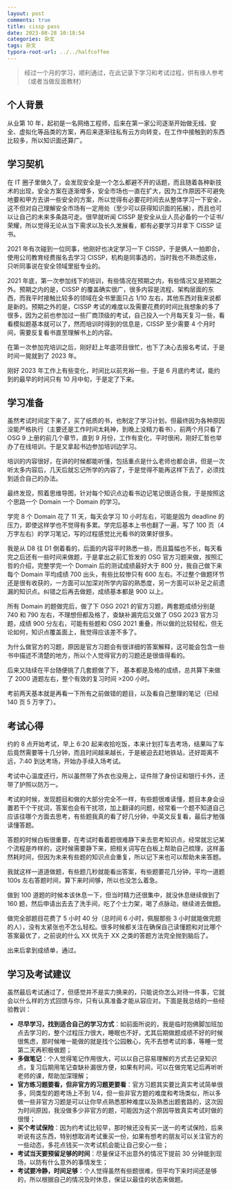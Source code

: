 ```yaml
---
layout: post
comments: true
title: cissp pass
date: 2023-08-28 10:18:54
categories: 杂文
tags: 杂文
typora-root-url: ../../halfcoffee
---
```




> 经过一个月的学习，顺利通过，在此记录下学习和考试过程，供有缘人参考（或者当做反面教材）

## 个人背景

从业第 10 年，起初是一名网络工程师，后来在第一家公司逐渐开始做无线、安全、虚拟化等品类的方案，再后来逐渐往私有云方向转变，在工作中接触到的东西比较多，所以知识面还算广。

## 学习契机

在 IT 圈子里做久了，会发现安全是一个怎么都避不开的话题，而且随着各种新技术的出现，安全方案在逐渐增多，安全市场也一直在扩大，因为工作原因不可避免地要和甲方去讲一些安全的方案，所以觉得有必要花时间去从整体学习一下安全，这不但对自己理解安全市场有一定用处（至少可以获得知识面的拓展），而且也可以让自己的未来多条路可走。很早就听闻 CISSP 是安全从业人员必备的一个证书/荣耀，所以觉得无论从当下需求以及长久发展看，都有必要学习并拿下 CISSP 证书。

2021 年有次碰到一位同事，他刚好也决定学习一下 CISSP，于是俩人一拍即合，使用公司教育经费报名去学习 CISSP，机构是同事选的，当时我也不熟悉这些，只听同事说在安全领域里挺专业的。

2021 年底，第一次参加线下的培训，有些情况在预期之内，有些情况又是预期之外。预期之内的是，CISSP 的覆盖确实很广，很多内容是流程、架构层面的东西，而我平时接触比较多的领域在全书里面只占 1/10 左右，其他东西对我来说都是新的。预期之外的是，CISSP 考试的难度以及需要花费的时间比我想象的多了很多，因为之前也参加过一些厂商顶级的考试，自己投入一个月每天复习一些，看看模拟题基本就可以了，然而培训时得到的信息是，CISSP 至少需要 4 个月时间，需要反复看书直至理解书上的内容。

在第一次参加完培训之后，刚好赶上年底项目很忙，也下了决心去报名考试，于是时间一晃就到了 2023 年。

刚好 2023 年工作上有些变化，时间比以前充裕一些，于是 6 月底约考试，能约到的最早的时间只有 10 月中旬，于是定了下来。

## 学习准备

虽然考试时间定下来了，买了纸质的书，也制定了学习计划，但最终因为各种原因没能严格执行（主要还是工作时间太耗神，到晚上没精力看书），前两个月只看了 OSG 9 上册的前几个章节，直到 9 月份，工作有变化，平时很闲，刚好汇哲也举办了在线培训，于是又拿起书边参加培训边学习。

培训的内容很好，在讲的时候都能听懂，包括重点是什么老师也都会讲，但是一次听太多内容后，几天后就忘记所学的内容了，于是觉得不能再这样下去了，必须找到适合自己的办法。

最终发现，照着思维导图，针对每个知识点边看书边记笔记很适合我，于是按照这个思路一个 Domain 一个 Domain 的学习。

学完 8 个 Domain 花了 11 天，每天会学习 10 小时左右，可能是因为 deadline 的压力，即使这样学也不觉得有多累。学完后基本上书也翻了一遍，写了 100 页（4 万字左右）的学习笔记，写的过程感觉比光看书的效果好很多。

我是从 D8 往 D1 倒着看的，后面的内容平时熟悉一些，而且篇幅也不长，每天看完之后还有一些时间来做题，于是拿出之前汇哲发的 OSG 官方习题来做，按照汇哲的介绍，完整学完一个 Domain 后的测试成绩最好大于 800 分，我自己做下来每个 Domain 平均成绩 700 出头，有些比较惨只有 600 左右。不过整个做题环节还是很有收获的，一方面可以加深对所学内容的熟悉度，另一方面可以补足之前遗漏的知识点。纠错之后再去做题，成绩基本都是 900 以上。

所有 Domain 的题做完后，做了下 OSG 2021 的官方习题，两套题成绩分别是 740 和 790 左右，不理想但都及格了，查缺补漏完后又做了 OSG 2023 官方习题，成绩 900 分左右，可能有些题和 OSG 2021 重叠，所以做的比较轻松，但无论如何，知识点覆盖面上，我觉得应该差不多了。

为什么做官方的习题，原因是官方习题会有很详细的答案解释，这可能会包含一些书中描述不清楚的地方，所以个人觉得官方的习题还是很值得看的。

后来又陆续在平台随便挑了几套题做了下， 基本都是及格的成绩，总共算下来做了 2000 道题左右，整个有效的复习时间 >200 小时。

考前两天基本就是再看一下所有之前做错的题目，以及看自己整理的笔记（已经 140 页 5 万字了）。

## 考试心得

约的 8 点开始考试，早上 6:20 起来收拾吃饭，本来计划打车去考场，结果叫了车后竟然需要等十几分钟，而且时间越来越长，于是被迫去赶地铁站，还好距离不远，7:40 到达考场，开始办手续入场考试。

考试中心温度还行，所以虽然带了外衣也没用上，证件除了身份证和银行卡外，还带了护照以防万一。

考试的时候，发现题目和做的大部分完全不一样，有些题很难读懂，题目本身会设置若干个干扰词，答案也会有干扰项，加上翻译的问题，经常看一个题不知道自己应该往哪个方面去思考，有些题我真的看了好几分钟，中英文反复看，最后才勉强读懂答题。

答题的时候白板很重要，在考试时看着题很难静下来去思考知识点，经常就忘记某个流程是咋样的，这时候需要静下来，把相关词写在白板上帮助自己梳理，这样虽然耗时间，但因为未来有些题的知识点会重复，所以记下来也可以帮助未来答题。

我就这样一道道做题，有些题几秒就能看出答案，有些题要花几分钟，平均一道题 100s 左右答题时间，算下来时间够，所以也没怎么着急。

做到 100 道题的时候本该休息一下，但当时精力还很集中，就没休息继续做到了 160 题，然后申请出去去了洗手间，吃了个士力架，喝了点脉动，继续进去做题。

做完全部题目花费了 5 小时 40 分（总时间 6 小时，佩服那些 3 小时就能做完题的人），没有太紧张也不怎么轻松。很多时候都关注在确保自己读懂题和对比哪个答案最优了，之前说的什么 XX 优先于 XX 之类的答题方法完全抛到脑后了。

出来后拿到成绩单，通过。

## 学习及考试建议

虽然最后考试通过了，但感觉并不是实力换来的，只能说你怎么对待一件事，它就会以什么样的方式回馈与你，只有认真准备才能从容应对。下面是我总结的一些经验教训：

- **尽早学习，找到适合自己的学习方式**：如前面所说的，我是临时抱佛脚加班加点去学习的，整个过程压力很大，睡眠也不好，尤其后期做题成绩不好的时候很焦虑，那时候唯一能做的就是找个公园散心，先不去想考试的事，等睡一觉第二天再积极做题；
- **多做笔记**：个人觉得笔记作用很大，可以以自己容易理解的方式去记录知识点，复习后期用笔记查缺补漏很方便，如果有时间，可以在做完笔记后再听听老师的课，帮助加深理解；
- **官方练习题要看，但非官方的习题更要看**：官方习题其实要比真实考试简单很多，同类型的题考场上不到 1/4，但一些非官方题的难度和考场类似，所以多做一些非官方习题是可以让你早点熟悉那种难度以及熟悉出题套路的，这次因为时间原因，我没做多少非官方的题，可能因为这个原因导致真实考试时做的很慢；
- **买个考试保险**：因为约考试比较早，那时候还没有买一送一的考试保险，后来听说有这东西，特别想取消考试重买一份，如果有想考的朋友可以关注官方的一些动态，多花点钱买一次考试机会能让自己安心一些；
- **考试当天要预留足够的时间**：尽量保证不出意外的情况下提前 30 分钟能到现场，以防有什么意外的事情发生；
- **考试要冷静，时间足够**：个人觉得虽然有些题很难，但平均下来时间还是够的，所以根据自己的情况及时休息，保证以最佳的状态来做题。
